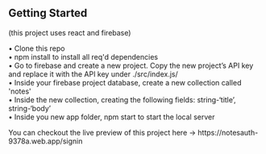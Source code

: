 <h2>Getting Started</h2> 
(this project uses react and firebase) 
<p></p>

•	Clone this repo </br>
•	npm install to install all req'd dependencies </br>
•	Go to firebase and create a new project. Copy the new project’s API key and replace it with the API key under ./src/index.js/ </br>
•	Inside your firebase project database, create a new collection called 'notes' </br>
•	Inside the new collection, creating the following fields: string-‘title’, string-‘body’ </br>
•	Inside you new app folder, npm start to start the local server 
<p></p>
You can checkout the live preview of this project here -> https://notesauth-9378a.web.app/signin
